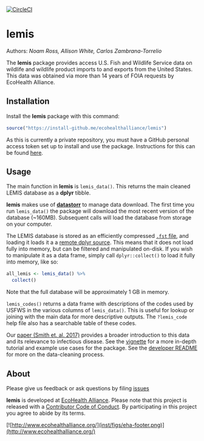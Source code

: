 
<!-- README.md is generated from README.Rmd. Please edit that file -->
[![CircleCI](https://circleci.com/gh/ecohealthalliance/lemis.svg?style=svg&circle-token=23cd13e8d5276a8100a83984982d065d1773fd77)](https://circleci.com/gh/ecohealthalliance/lemis)

lemis
=====

Authors: *Noam Ross, Allison White, Carlos Zambrana-Torrelio*

The **lemis** package provides access U.S. Fish and Wildlife Service data on wildlife and wildlife product imports to and exports from the United States. This data was obtained via more than 14 years of FOIA requests by EcoHealth Alliance.

Installation
------------

Install the **lemis** package with this command:

``` r
source("https://install-github.me/ecohealthalliance/lemis")
```

As this is currently a private repository, you must have a GitHub personal access token set up to install and use the package. Instructions for this can be found [here](http://happygitwithr.com/github-pat.html#step-by-step).

Usage
-----

The main function in **lemis** is `lemis_data()`. This returns the main cleaned LEMIS database as a **dplyr** tibble.

**lemis** makes use of [**datastorr**](https://github.com/ropenscilabs/datastorr) to manage data download. The first time you run `lemis_data()` the package will download the most recent version of the database (~160MB). Subsequent calls will load the database from storage on your computer.

The LEMIS database is stored as an efficiently compressed [`.fst` file](https://github.com/fstpackage/fst), and loading it loads it a a [remote dplyr source](https://github.com/krlmlr/fstplyr). This means that it does not load fully into memory, but can be filtered and manipulated on-disk. If you wish to manipulate it as a data frame, simply call `dplyr::collect()` to load it fully into memory, like so:

``` r
all_lemis <- lemis_data() %>% 
  collect()
```

Note that the full database will be approximately 1 GB in memory.

`lemis_codes()` returns a data frame with descriptions of the codes used by USFWS in the various columns of `lemis_data()`. This is useful for lookup or joining with the main data for more descriptive outputs. The `?lemis_code` help file also has a searchable table of these codes.

Our [paper (Smith et. al. 2017)](https://www.ncbi.nlm.nih.gov/pmc/articles/PMC5357285/) provides a broader introduction to this data and its relevance to infectious disease. See the [vignette](https://github.com/ecohealthalliance/lemis/tree/master/inst/doc/the-lemis-database.md) for a more in-depth tutorial and example use cases for the package. See the [developer README](https://github.com/ecohealthalliance/lemis/tree/master/data-raw/README.md) for more on the data-cleaning process.

About
-----

Please give us feedback or ask questions by filing [issues](https://github.com/ecohealthalliance/lemis/issues)

**lemis** is developed at [EcoHealth Alliance](https://github.com/ecohealthalliance). Please note that this project is released with a [Contributor Code of Conduct](CODE_OF_CONDUCT.md). By participating in this project you agree to abide by its terms.

[![http://www.ecohealthalliance.org/](inst/figs/eha-footer.png)](http://www.ecohealthalliance.org/)
